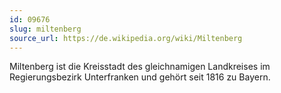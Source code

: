 ```yaml
---
id: 09676
slug: miltenberg
source_url: https://de.wikipedia.org/wiki/Miltenberg
---
```


Miltenberg ist die Kreisstadt des gleichnamigen Landkreises im Regierungsbezirk Unterfranken und gehört seit 1816 zu Bayern.
